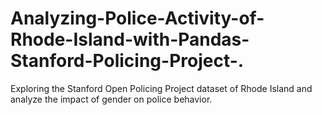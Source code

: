 # Analyzing-Police-Activity-of-Rhode-Island-with-Pandas-Stanford-Policing-Project-.
Exploring the Stanford Open Policing Project dataset of Rhode Island and analyze the impact of gender on police behavior.
